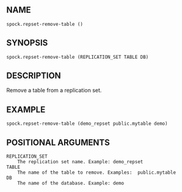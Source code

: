 ## NAME

`spock.repset-remove-table ()`

## SYNOPSIS

`spock.repset-remove-table (REPLICATION_SET TABLE DB)`
 
## DESCRIPTION

Remove a table from a replication set. 

## EXAMPLE 

`spock.repset-remove-table (demo_repset public.mytable demo)`
 
## POSITIONAL ARGUMENTS
    REPLICATION_SET
        The replication set name. Example: demo_repset
    TABLE
        The name of the table to remove. Examples:  public.mytable
    DB
        The name of the database. Example: demo
